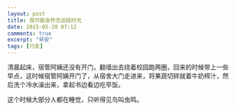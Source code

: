 ```yaml
---
layout: post
title: 我可能会怀念这段时光
date: 2015-05-20 07:12
comments: true
excerpt: "早安"
tags: [行走]
---
```

清晨起床，宿管阿姨还没有开门，翻墙出去绕着校园跑两圈，回来的时候带上一些早点，这时候宿管阿姨开门了，从宿舍大门走进来，将果蔬切碎就着牛奶榨汁，然后洗个冷水澡出来，拿起书边看边吃早饭。

这个时候大部分人都在睡觉，只听得见鸟叫虫鸣。
